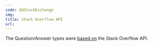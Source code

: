 ```yaml
---
code: QAStackExchange
img:
title: Stack Overflow API
url:
---
```

The Question/Answer types were [based on](https://www.w3.org/wiki/WebSchemas/QASchemaResearch) the Stack Overflow API.
